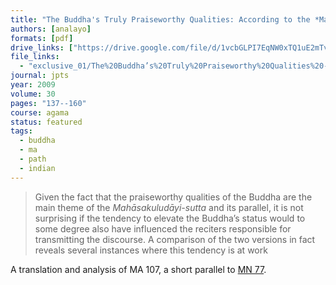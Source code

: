 ```yaml
---
title: "The Buddha's Truly Praiseworthy Qualities: According to the *Mahāsakuludāyi-sutta* and Its Chinese Parallel"
authors: [analayo]
formats: [pdf]
drive_links: ["https://drive.google.com/file/d/1vcbGLPI7EqNW0xTQ1uE2mTvOuGDHUkJj/view?usp=drivesdk"]
file_links:
  - "exclusive_01/The%20Buddha’s%20Truly%20Praiseworthy%20Qualities%20-%20Bhikkhu%20Analayo.pdf"
journal: jpts
year: 2009
volume: 30
pages: "137--160"
course: agama
status: featured
tags:
  - buddha
  - ma
  - path
  - indian
---
```


> Given the fact that the praiseworthy qualities of the Buddha are the main theme of the *Mahāsakuludāyi-sutta* and its parallel, it is not surprising if the tendency to elevate the Buddha’s status would to some degree also have influenced the reciters responsible for transmitting the discourse. A comparison of the two versions in fact reveals several instances where this tendency is at work

A translation and analysis of MA 107, a short parallel to [MN 77](/content/canon/mn77).
